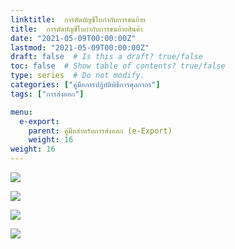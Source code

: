 ```yaml
---
linktitle:  การตัดบัญชีใบกำกับการขนย้าย
title:  การตัดบัญชีใบกำกับการขนย้ายสินค้า
date: "2021-05-09T00:00:00Z"
lastmod: "2021-05-09T00:00:00Z"
draft: false  # Is this a draft? true/false
toc: false  # Show table of contents? true/false
type: series  # Do not modify.
categories: ["คู่มือการปฏิบัติพิธีการศุลกากร"]
tags: ["การส่งออก"]

menu:
  e-export:
    parent: คู่มือสำหรับการส่งออก (e-Export)
    weight: 16
weight: 16
---
```


![](../img/e-Export-guidejpg_Page82.jpg)

![](../img/e-Export-guidejpg_Page83.jpg)

![](../img/e-Export-guidejpg_Page84.jpg)

![](../img/e-Export-guidejpg_Page85.jpg)